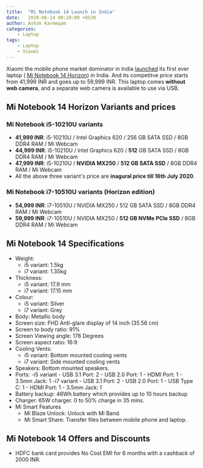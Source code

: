 ```yaml
---
title:  "Mi Notebook 14 Launch in India"
date:   2020-06-14 00:20:00 +0530
author: Ashok Karmegam
categories:
    - Laptop
tags:
    - Laptop
    - Xiaomi
---
```


Xiaomi the mobile phone market dominator in India
[launched](https://youtu.be/CVxu9c6ArZc) its first ever
laptop (
[Mi Notebook 14 Horizon](https://www.mi.com/in/mi-notebook-14-horizon/)) in
India.
And its competitve price starts from 41,999 INR and goes up to 59,999 INR.
This laptop comes **without web camera**, and a separate web camera is
available to use via USB.

## Mi Notebook 14 Horizon Variants and prices
### Mi Notebook i5-10210U variants
- **41,999 INR**: i5-10210U / Intel Graphics 620 / 256 GB SATA SSD /
8GB DDR4 RAM / Mi Webcam
- **44,999 INR**: i5-10210U / Intel Graphics 620 / **512** GB SATA SSD /
8GB DDR4 RAM / Mi Webcam
- **47,999 INR**: i5-10210U / **NVIDIA MX250** / **512 GB SATA SSD** /
8GB DDR4 RAM / Mi Webcam
- All the above three variant's price are **inagural price till 16th July
2020**.

### Mi Notebook i7-10510U variants (Horizon edition)
- **54,999 INR**: i7-10510U / NVIDIA MX250 / 512 GB SATA SSD / 8GB DDR4 RAM /
Mi Webcam
- **59,999 INR**: i7-10510U / NVIDIA MX250 / **512 GB NVMe PCIe SSD** / 8GB DDR4 RAM /
Mi Webcam

## Mi Notebook 14 Specifications
- Weight: 
    - i5 variant: 1.5kg
    - i7 variant: 1.35kg
- Thickness: 
    - i5 variant: 17.9 mm
    - i7 variant: 17.15 mm
- Colour:
    - i5 variant: Silver
    - i7 variant: Grey
- Body: Metallic body
- Screen size: FHD Anti-glare display of 14 inch (35.56 cm)
- Screen to body ratio: 91%
- Screen Viewing angle: 178 Degrees
- Screen aspect ratio: 16:9
- Cooling Vents:
    - i5 variant: Bottom mounted cooling vents
    - i7 variant: Side mounted cooling vents
- Speakers: Bottom mounted speakers.
- Ports:
    -i5 variant
        - USB 3.1 Port: 2
        - USB 2.0 Port: 1
        - HDMI Port: 1
        - 3.5mm Jack: 1
    -i7 variant
        - USB 3.1 Port: 2
        - USB 2.0 Port: 1
        - USB Type C: 1
        - HDMI Port: 1
        - 3.5mm Jack: 1
- Battery backup: 46Wh battery which provides up to 10 hours backup
- Charger: 65W charger. 0 to 50% charge in 35 mins.
- Mi Smart Features
    - Mi Blaze Unlock: Unlock with Mi Band.
    - Mi Smart Share: Transfer files between mobile phone and laptop.

## Mi Notebook 14 Offers and Discounts
- HDFC bank card provides No Cost EMI for 6 months with a cashback of 2000 INR.
